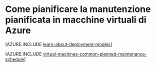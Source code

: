 <properties
    pageTitle="Come pianificare la manutenzione pianificata per macchine virtuali Azure | Microsoft Azure"
    description="Informazioni su come pianificare la manutenzione pianificata in macchine virtuali di Azure."
    services="virtual-machines-windows"
    documentationCenter=""
    authors="igalf"
    manager="timlt"
    editor=""
    tags="azure-service-management,azure-resource-manager"/>

<tags
    ms.service="virtual-machines-windows"
    ms.workload="infrastructure-services"
    ms.tgt_pltfrm="vm-windows"
    ms.devlang="na"
    ms.topic="article"
    ms.date="02/13/2016"
    ms.author="igalf"/>


# <a name="how-to-schedule-planned-maintenance-on-azure-vms"></a>Come pianificare la manutenzione pianificata in macchine virtuali di Azure

[AZURE.INCLUDE [learn-about-deployment-models](../../includes/learn-about-deployment-models-classic-include.md)]

[AZURE.INCLUDE [virtual-machines-common-planned-maintenance-schedule](../../includes/virtual-machines-common-planned-maintenance-schedule.md)]
